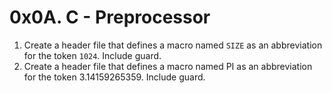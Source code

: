 # 0x0A. C - Preprocessor

1. Create a header file that defines a macro named `SIZE` as an abbreviation for the token `1024`. Include guard.
2. Create a header file that defines a macro named PI as an abbreviation for the token 3.14159265359. Include guard.